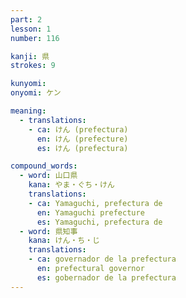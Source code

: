 ```yaml
---
part: 2
lesson: 1
number: 116

kanji: 県
strokes: 9

kunyomi:
onyomi: ケン

meaning:
  - translations:
    - ca: けん (prefectura)
      en: けん (prefecture)
      es: けん (prefectura)

compound_words:
  - word: 山口県
    kana: やま・ぐち・けん
    translations:
    - ca: Yamaguchi, prefectura de
      en: Yamaguchi prefecture
      es: Yamaguchi, prefectura de
  - word: 県知事
    kana: けん・ち・じ
    translations:
    - ca: governador de la prefectura
      en: prefectural governor
      es: gobernador de la prefectura
---
```

